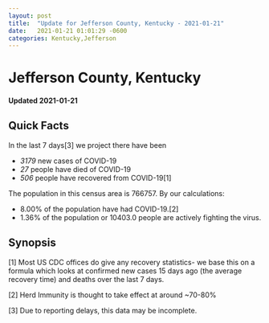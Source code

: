 ```yaml
---
layout: post
title:  "Update for Jefferson County, Kentucky - 2021-01-21"
date:   2021-01-21 01:01:29 -0600
categories: Kentucky,Jefferson
---
```


# Jefferson County, Kentucky
#### Updated 2021-01-21

## Quick Facts

In the last 7 days[3] we project there have been
- *3179* new cases of COVID-19
- *27* people have died of COVID-19
- *506* people have recovered from COVID-19[1]

The population in this census area is 766757. By our calculations:
- 8.00% of the population have had COVID-19.[2]
- 1.36% of the population or 10403.0 people are actively fighting the virus.

## Synopsis




[1] Most US CDC offices do give any recovery statistics- we base this on a formula which looks at confirmed new cases
15 days ago (the average recovery time) and deaths over the last 7 days.

[2] Herd Immunity is thought to take effect at around ~70-80%

[3] Due to reporting delays, this data may be incomplete.
 
    